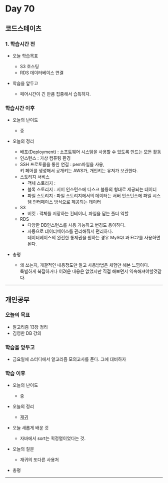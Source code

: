 # Day 70

## 코드스테이츠

### 1. 학습시간 전
* 오늘 학습목표

    - S3 호스팅
    - RDS 데이터베이스 연결

* 학습을 앞두고

    - 페어시간이 긴 만큼 집중해서 습득하자.

### 학습시간 이후
* 오늘의 난이도

    - 중
* 오늘의 정리

    - 배포(Deployment) : 소프트웨어 시스템을 사용할 수 있도록 만드는 모든 활동  
    - 인스턴스 : 가상 컴퓨팅 환경
    - SSH 프로토콜을 통한 연결 : pem파일을 사용,  
    키 페어를 생성해서 공개키는 AWS가, 개인키는 유저가 보관한다.
    - 스토리지 서비스
        - 객체 스토리지 : 
        - 블록 스토리지 : 서버 인스턴스에 디스크 볼륭의 형태로 제공되는 데이터
        - 파일 스토리지 : 파일 스토리지에서의 데이터는 서버 인스턴스에 파일 시스템 인터페이스 방식으로 제공되는 데이터
    - S3
        - 버킷 : 객체를 저장하는 컨테이너, 파일을 담는 폴더 역할    
    - RDS
        - 다양한 DB인스턴스를 사용 가능하고 변경도 용이하다.  
        - 자동으로 데이터베이스를 관리해줘서 편리하다.  
        데이터베이스의 완전한 통제권을 원하는 경우 MySQL과 EC2를 사용하면 된다.


* 총평 

    - 왜 쓰는지, 개괄적인 내용정도만 알고 사용방법은 체험만 해본 느낌이다.  
    특별하게 복잡하거나 어려운 내용은 없었지만 직접 해보면서 익숙해져야할것같다.

---
## 개인공부  

### 오늘의 목표
- 알고리즘 13장 정리
- 김영한 DB 강의

### 학습을 앞두고

- 금요일에 스터디에서 알고리즘 모의고사를 푼다. 그에 대비하자

### 학습 이후
* 오늘의 난이도

    - 중
* 오늘의 정리

    - [재귀](/Book/A_Commom-sense_Guide_To_Data_Structures_And_Algorithms/13_Recursion_3.md)

* 오늘 새롭게 배운 것

    - 자바에서 sort는 퀵정렬이었다는 것.

* 오늘의 질문

    - 재귀의 또다른 사용처
* 총평 

---
